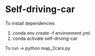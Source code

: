 # Self-driving-car

To install dependencies
1. conda env create -f environment.yml
2. conda activate self-driving-car

To run
-> python map_2cars.py

